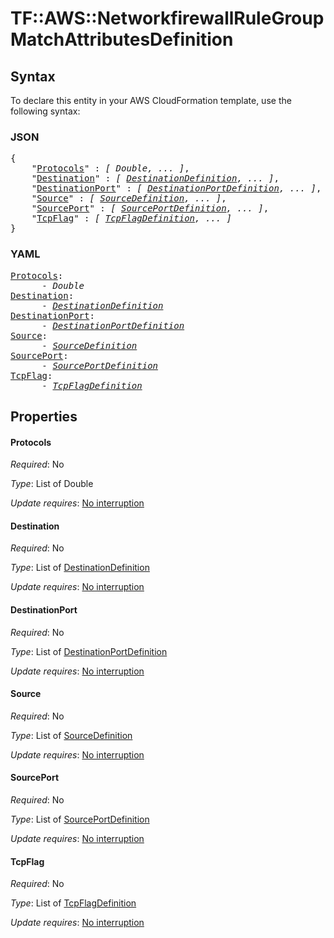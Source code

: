 # TF::AWS::NetworkfirewallRuleGroup MatchAttributesDefinition

## Syntax

To declare this entity in your AWS CloudFormation template, use the following syntax:

### JSON

<pre>
{
    "<a href="#protocols" title="Protocols">Protocols</a>" : <i>[ Double, ... ]</i>,
    "<a href="#destination" title="Destination">Destination</a>" : <i>[ <a href="destinationdefinition.md">DestinationDefinition</a>, ... ]</i>,
    "<a href="#destinationport" title="DestinationPort">DestinationPort</a>" : <i>[ <a href="destinationportdefinition.md">DestinationPortDefinition</a>, ... ]</i>,
    "<a href="#source" title="Source">Source</a>" : <i>[ <a href="sourcedefinition.md">SourceDefinition</a>, ... ]</i>,
    "<a href="#sourceport" title="SourcePort">SourcePort</a>" : <i>[ <a href="sourceportdefinition.md">SourcePortDefinition</a>, ... ]</i>,
    "<a href="#tcpflag" title="TcpFlag">TcpFlag</a>" : <i>[ <a href="tcpflagdefinition.md">TcpFlagDefinition</a>, ... ]</i>
}
</pre>

### YAML

<pre>
<a href="#protocols" title="Protocols">Protocols</a>: <i>
      - Double</i>
<a href="#destination" title="Destination">Destination</a>: <i>
      - <a href="destinationdefinition.md">DestinationDefinition</a></i>
<a href="#destinationport" title="DestinationPort">DestinationPort</a>: <i>
      - <a href="destinationportdefinition.md">DestinationPortDefinition</a></i>
<a href="#source" title="Source">Source</a>: <i>
      - <a href="sourcedefinition.md">SourceDefinition</a></i>
<a href="#sourceport" title="SourcePort">SourcePort</a>: <i>
      - <a href="sourceportdefinition.md">SourcePortDefinition</a></i>
<a href="#tcpflag" title="TcpFlag">TcpFlag</a>: <i>
      - <a href="tcpflagdefinition.md">TcpFlagDefinition</a></i>
</pre>

## Properties

#### Protocols

_Required_: No

_Type_: List of Double

_Update requires_: [No interruption](https://docs.aws.amazon.com/AWSCloudFormation/latest/UserGuide/using-cfn-updating-stacks-update-behaviors.html#update-no-interrupt)

#### Destination

_Required_: No

_Type_: List of <a href="destinationdefinition.md">DestinationDefinition</a>

_Update requires_: [No interruption](https://docs.aws.amazon.com/AWSCloudFormation/latest/UserGuide/using-cfn-updating-stacks-update-behaviors.html#update-no-interrupt)

#### DestinationPort

_Required_: No

_Type_: List of <a href="destinationportdefinition.md">DestinationPortDefinition</a>

_Update requires_: [No interruption](https://docs.aws.amazon.com/AWSCloudFormation/latest/UserGuide/using-cfn-updating-stacks-update-behaviors.html#update-no-interrupt)

#### Source

_Required_: No

_Type_: List of <a href="sourcedefinition.md">SourceDefinition</a>

_Update requires_: [No interruption](https://docs.aws.amazon.com/AWSCloudFormation/latest/UserGuide/using-cfn-updating-stacks-update-behaviors.html#update-no-interrupt)

#### SourcePort

_Required_: No

_Type_: List of <a href="sourceportdefinition.md">SourcePortDefinition</a>

_Update requires_: [No interruption](https://docs.aws.amazon.com/AWSCloudFormation/latest/UserGuide/using-cfn-updating-stacks-update-behaviors.html#update-no-interrupt)

#### TcpFlag

_Required_: No

_Type_: List of <a href="tcpflagdefinition.md">TcpFlagDefinition</a>

_Update requires_: [No interruption](https://docs.aws.amazon.com/AWSCloudFormation/latest/UserGuide/using-cfn-updating-stacks-update-behaviors.html#update-no-interrupt)

